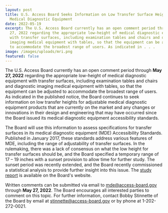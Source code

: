 ```yaml
---
layout: post
title: U.S. Access Board Seeks Information on Low Transfer Surface Height for
  Medical Diagnostic Equipment
date: 2022-05-19
excerpt: The U.S. Access Board currently has an open comment period through May
  27, 2022 regarding the appropriate low-height of medical diagnostic equipment
  with transfer surfaces, including examination tables and chairs and diagnostic
  imaging medical equipment with tables, so that the equipment can be adjusted
  to accommodate the broadest range of users. As indicated in . . .
image: /images/uploads/mri.png
featured: false
---
```

The U.S. Access Board currently has an open comment period through **May 27, 2022** regarding the appropriate low-height of medical diagnostic equipment with transfer surfaces, including examination tables and chairs and diagnostic imaging medical equipment with tables, so that the equipment can be adjusted to accommodate the broadest range of users. As indicated in the published notice, the Board continues to seek information on low transfer heights for adjustable medical diagnostic equipment products that are currently on the market and any changes or innovations in their design and engineering that may have occurred since the Board issued its medical diagnostic equipment accessibility standards. 

The Board will use this information to assess specifications for transfer surfaces in its medical diagnostic equipment (MDE) Accessibility Standards. Published in January 2017, these standards address various features of MDE, including the range of adjustability of transfer surfaces. In the rulemaking, there was a lack of consensus on what the low height for transfer surfaces should be, and the Board specified a temporary range of 17 – 19 inches with a sunset provision to allow time for further study. The sunset period was recently extended, and the Board recently commissioned a statistical analysis to provide further insight into this issue. The [study report](https://www.access-board.gov/research/human/wheelchair-seat-height/) is available on the Board's website.

Written comments can be submitted via email to mde@access-board.gov through **May 27, 2022**. The Board encourages all interested parties to comment on this topic. For further information, contact Bobby Stinnette of the Board by email at stinnette@access-board.gov or by phone at 1-202-272-0021.